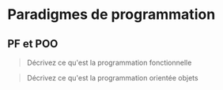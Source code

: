 ## 

# Paradigmes de programmation

## PF et POO

> Décrivez ce qu'est la programmation fonctionnelle



> Décrivez ce qu'est la programmation orientée objets

